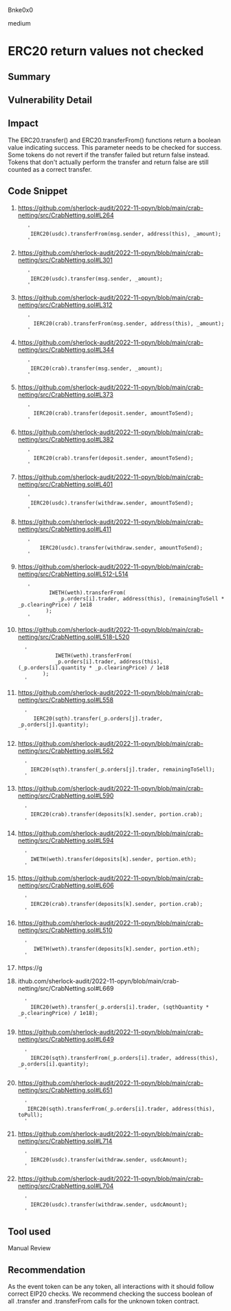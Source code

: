 Bnke0x0

medium

# ERC20 return values not checked

## Summary

## Vulnerability Detail

## Impact
The ERC20.transfer() and ERC20.transferFrom() functions return a boolean value indicating success. This parameter needs to be checked for success. Some tokens do not revert if the transfer failed but return false instead. Tokens that don't actually perform the transfer and return false are still counted as a correct transfer.

## Code Snippet
1. https://github.com/sherlock-audit/2022-11-opyn/blob/main/crab-netting/src/CrabNetting.sol#L264


          '
           IERC20(usdc).transferFrom(msg.sender, address(this), _amount);
          '

2. https://github.com/sherlock-audit/2022-11-opyn/blob/main/crab-netting/src/CrabNetting.sol#L301


          '
           IERC20(usdc).transfer(msg.sender, _amount);
          '

3. https://github.com/sherlock-audit/2022-11-opyn/blob/main/crab-netting/src/CrabNetting.sol#L312


          '
            IERC20(crab).transferFrom(msg.sender, address(this), _amount);
          '

4. https://github.com/sherlock-audit/2022-11-opyn/blob/main/crab-netting/src/CrabNetting.sol#L344


          '
           IERC20(crab).transfer(msg.sender, _amount);
          '

5. https://github.com/sherlock-audit/2022-11-opyn/blob/main/crab-netting/src/CrabNetting.sol#L373


          '
            IERC20(crab).transfer(deposit.sender, amountToSend);
          '          
6. https://github.com/sherlock-audit/2022-11-opyn/blob/main/crab-netting/src/CrabNetting.sol#L382


          '
            IERC20(crab).transfer(deposit.sender, amountToSend);
          '

7. https://github.com/sherlock-audit/2022-11-opyn/blob/main/crab-netting/src/CrabNetting.sol#L401


          '
           IERC20(usdc).transfer(withdraw.sender, amountToSend);
          '

8. https://github.com/sherlock-audit/2022-11-opyn/blob/main/crab-netting/src/CrabNetting.sol#L411


          '
              IERC20(usdc).transfer(withdraw.sender, amountToSend);
          '

9. https://github.com/sherlock-audit/2022-11-opyn/blob/main/crab-netting/src/CrabNetting.sol#L512-L514


          '
                 IWETH(weth).transferFrom(
                    _p.orders[i].trader, address(this), (remainingToSell * _p.clearingPrice) / 1e18
                );
          '

10. https://github.com/sherlock-audit/2022-11-opyn/blob/main/crab-netting/src/CrabNetting.sol#L518-L520


          '
                    IWETH(weth).transferFrom(
                    _p.orders[i].trader, address(this), (_p.orders[i].quantity * _p.clearingPrice) / 1e18
                );
          '                    

11. https://github.com/sherlock-audit/2022-11-opyn/blob/main/crab-netting/src/CrabNetting.sol#L558


          '
             IERC20(sqth).transfer(_p.orders[j].trader, _p.orders[j].quantity);
          '

12. https://github.com/sherlock-audit/2022-11-opyn/blob/main/crab-netting/src/CrabNetting.sol#L562


          '
            IERC20(sqth).transfer(_p.orders[j].trader, remainingToSell);
          '

13. https://github.com/sherlock-audit/2022-11-opyn/blob/main/crab-netting/src/CrabNetting.sol#L590


          '
            IERC20(crab).transfer(deposits[k].sender, portion.crab);
          '

14. https://github.com/sherlock-audit/2022-11-opyn/blob/main/crab-netting/src/CrabNetting.sol#L594


          '
            IWETH(weth).transfer(deposits[k].sender, portion.eth);
          '

15. https://github.com/sherlock-audit/2022-11-opyn/blob/main/crab-netting/src/CrabNetting.sol#L606


          '
            IERC20(crab).transfer(deposits[k].sender, portion.crab);
          '          
16. https://github.com/sherlock-audit/2022-11-opyn/blob/main/crab-netting/src/CrabNetting.sol#L510


          '
             IWETH(weth).transfer(deposits[k].sender, portion.eth);
          '

17. https://g
18. ithub.com/sherlock-audit/2022-11-opyn/blob/main/crab-netting/src/CrabNetting.sol#L669


          '
            IERC20(weth).transfer(_p.orders[i].trader, (sqthQuantity * _p.clearingPrice) / 1e18);
          '     
19. https://github.com/sherlock-audit/2022-11-opyn/blob/main/crab-netting/src/CrabNetting.sol#L649


          '
            IERC20(sqth).transferFrom(_p.orders[i].trader, address(this), _p.orders[i].quantity);
          '

20. https://github.com/sherlock-audit/2022-11-opyn/blob/main/crab-netting/src/CrabNetting.sol#L651


          '
           IERC20(sqth).transferFrom(_p.orders[i].trader, address(this), toPull);
          '

21. https://github.com/sherlock-audit/2022-11-opyn/blob/main/crab-netting/src/CrabNetting.sol#L714


          '
            IERC20(usdc).transfer(withdraw.sender, usdcAmount);
          '                    

22. https://github.com/sherlock-audit/2022-11-opyn/blob/main/crab-netting/src/CrabNetting.sol#L704


          '
            IERC20(usdc).transfer(withdraw.sender, usdcAmount);
          ' 

## Tool used

Manual Review

## Recommendation
As the event token can be any token, all interactions with it should follow correct EIP20 checks. We recommend checking the success boolean of all .transfer and .transferFrom calls for the unknown token contract.